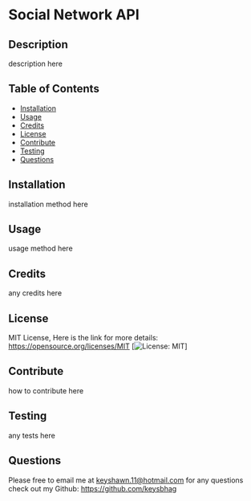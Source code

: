 # Social Network API 


## Description 
description here 


## Table of Contents 
* [Installation](#installation)
* [Usage](#usage)
* [Credits](#credits)
* [License](#license)
* [Contribute](#contribute)
* [Testing](#testing)
* [Questions](#questions) 


## Installation
installation method here 


## Usage
usage method here 


## Credits
any credits here 


## License
MIT License, Here is the link for more details: https://opensource.org/licenses/MIT [![License: MIT](https://img.shields.io/badge/License-MIT-yellow.svg)] 


## Contribute 
how to contribute here 


## Testing 
any tests here 


## Questions 
Please free to email me at keyshawn.11@hotmail.com for any questions
check out my Github: https://github.com/keysbhag 